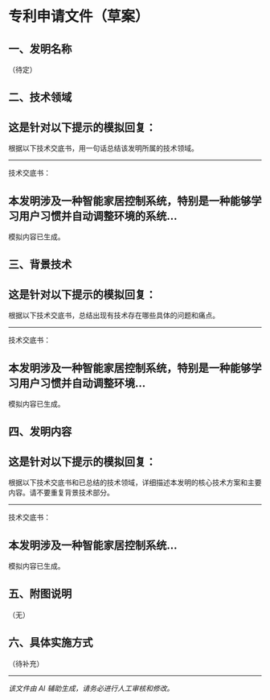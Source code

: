 
# 专利申请文件（草案）

## 一、发明名称

（待定）

## 二、技术领域

这是针对以下提示的模拟回复：
---
根据以下技术交底书，用一句话总结该发明所属的技术领域。

---
技术交底书：

本发明涉及一种智能家居控制系统，特别是一种能够学习用户习惯并自动调整环境的系统...
---
模拟内容已生成。

## 三、背景技术

这是针对以下提示的模拟回复：
---
根据以下技术交底书，总结出现有技术存在哪些具体的问题和痛点。

---
技术交底书：

本发明涉及一种智能家居控制系统，特别是一种能够学习用户习惯并自动调整环境...
---
模拟内容已生成。

## 四、发明内容

这是针对以下提示的模拟回复：
---
根据以下技术交底书和已总结的技术领域，详细描述本发明的核心技术方案和主要内容。请不要重复背景技术部分。

---
技术交底书：

本发明涉及一种智能家居控制系统...
---
模拟内容已生成。

## 五、附图说明

（无）

## 六、具体实施方式

（待补充）

---
*该文件由 AI 辅助生成，请务必进行人工审核和修改。*
